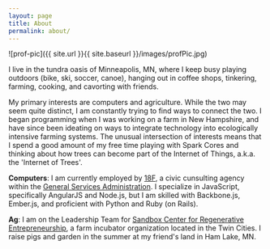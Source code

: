 ```yaml
---
layout: page
title: About
permalink: about/
---
```


![prof-pic]({{ site.url }}{{ site.baseurl }}/images/profPic.jpg)

I live in the tundra oasis of Minneapolis, MN, where I keep busy playing outdoors (bike, ski, soccer, canoe), hanging out in coffee shops, tinkering, farming, cooking, and cavorting with friends. 

My primary interests are computers and agriculture. While the two may seem quite distinct, I am constantly trying to find ways to connect the two. I began programming when I was working on a farm in New Hampshire, and have since been ideating on ways to integrate technology into ecologically intensive farming systems. The unusual intersection of interests means that I spend a good amount of my free time playing with Spark Cores and thinking about how trees can become part of the Internet of Things, a.k.a. the 'Internet of Trees'.

**Computers**: I am currently employed by [18F](http://18f.gsa.gov), a civic cunsulting agency within the [General Services Administration](http://www.gsa.gov/). I specialize in JavaScript, specifically AngularJS and Node.js, but I am skilled with Backbone.js, Ember.js, and proficient with Python and Ruby (on Rails). 

**Ag**: I am on the Leadership Team for [Sandbox Center for Regenerative Entrepreneurship](http://sandboxcenter.com), a farm incubator organization located in the Twin Cities. I raise pigs and garden in the summer at my friend's land in Ham Lake, MN.